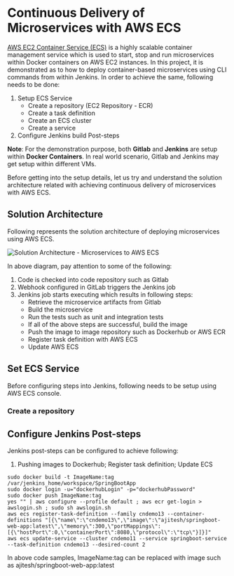 # Continuous Delivery of Microservices with AWS ECS

[AWS EC2 Container Service (ECS)](http://docs.aws.amazon.com/AmazonECS/latest/developerguide/Welcome.html) is a highly scalable container management service which is used to start, stop and run microservices within Docker containers on AWS EC2 instances. In this project, it is demonstrated as to how to deploy container-based microservices using CLI commands from within Jenkins. In order to achieve the same, following needs to be done:

 1. Setup ECS Service
    - Create a repository (EC2 Repository - ECR)
    - Create a task definition 
    - Create an ECS cluster
    - Create a service
 2. Configure Jenkins build Post-steps 

**Note**: For the demonstration purpose, both **Gitlab** and **Jenkins** are setup within **Docker Containers**. In real world scenario, Gitlab and Jenkins may get setup within different VMs.

Before getting into the setup details, let us try and understand the solution architecture related with achieving continuous delivery of microservices with AWS ECS.

## Solution Architecture 

Following represents the solution architecture of deploying microservices using AWS ECS.

![Solution Architecture - Microservices to AWS ECS](https://github.com/eajitesh/Continuous-Delivery-Microservices-AWS/blob/master/images/aws_ecs.png)

In above diagram, pay attention to some of the following:

 1. Code is checked into code repository such as Gitlab
 2. Webhook configured in GitLab triggers the Jenkins job
 3. Jenkins job starts executing which results in following steps:
    - Retrieve the microservice artifacts from Gitlab
    - Build the microservice
    - Run the tests such as unit and integration tests
    - If all of the above steps are successful, build the image 
    - Push the image to image repository such as Dockerhub or AWS ECR
    - Register task definition with AWS ECS
    - Update AWS ECS

## Set ECS Service 

Before configuring steps into Jenkins, following needs to be setup using AWS ECS console.

### Create a repository


## Configure Jenkins Post-steps

Jenkins post-steps can be configured to achieve following:

 1. Pushing images to Dockerhub; Register task definition; Update ECS

```
sudo docker build -t ImageName:tag /var/jenkins_home/workspace/SpringBootApp
sudo docker login -u="dockerhubLogin" -p="dockerhubPassword"
sudo docker push ImageName:tag
yes "" | aws configure --profile default ; aws ecr get-login > awslogin.sh ; sudo sh awslogin.sh
aws ecs register-task-definition --family cndemo13 --container-definitions "[{\"name\":\"cndemo13\",\"image\":\"ajitesh/springboot-web-app:latest\",\"memory\":300,\"portMappings\":[{\"hostPort\":0,\"containerPort\":8080,\"protocol\":\"tcp\"}]}]" 
aws ecs update-service --cluster cndemo11 --service springboot-service --task-definition cndemo13 --desired-count 2
```
In above code samples, ImageName:tag can be replaced with image such as ajitesh/springboot-web-app:latest


